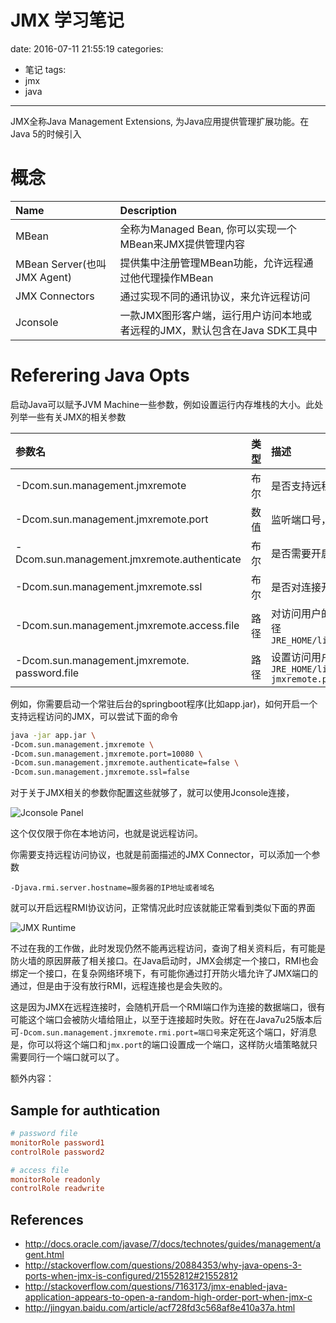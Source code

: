 # JMX 学习笔记
date: 2016-07-11 21:55:19
categories:
- 笔记
tags:
- jmx
- java
---
JMX全称Java Management Extensions, 为Java应用提供管理扩展功能。在Java 5的时候引入

<!--more-->

# 概念

|Name|Description|
|:----|:-----|
| MBean | 全称为Managed Bean, 你可以实现一个MBean来JMX提供管理内容|
| MBean Server(也叫JMX Agent)| 提供集中注册管理MBean功能，允许远程通过他代理操作MBean|
| JMX Connectors | 通过实现不同的通讯协议，来允许远程访问|
| Jconsole |一款JMX图形客户端，运行用户访问本地或者远程的JMX，默认包含在Java SDK工具中|

# Referering Java Opts

启动Java可以赋予JVM Machine一些参数，例如设置运行内存堆栈的大小。此处列举一些有关JMX的相关参数

|参数名|类型|描述|
|:------|:--|:---|
|-Dcom.sun.management.jmxremote|布尔|是否支持远程JMX访问，默认true|
|-Dcom.sun.management.jmxremote.port|数值|监听端口号，方便远程访问|
|-Dcom.sun.management.jmxremote.authenticate|布尔|是否需要开启用户认证,默认开启|
|-Dcom.sun.management.jmxremote.ssl|布尔|是否对连接开启SSL加密，默认开启|
|-Dcom.sun.management.jmxremote.access.file|路径|对访问用户的权限授权的文件的路径，默认路径`JRE_HOME/lib/management/jmxremote.access`|
|-Dcom.sun.management.jmxremote. password.file|路径|设置访问用户的用户名和密码，默认路径`JRE_HOME/lib/management/ jmxremote.password`|

例如，你需要启动一个常驻后台的springboot程序(比如app.jar)，如何开启一个支持远程访问的JMX，可以尝试下面的命令

```bash
java -jar app.jar \
-Dcom.sun.management.jmxremote \
-Dcom.sun.management.jmxremote.port=10080 \
-Dcom.sun.management.jmxremote.authenticate=false \
-Dcom.sun.management.jmxremote.ssl=false
```
对于关于JMX相关的参数你配置这些就够了，就可以使用Jconsole连接，

![Jconsole Panel](http://7arnew.com1.z0.glb.clouddn.com/%2Fimage%2Fjpg%2Fjconsolelogin.png)

这个仅仅限于你在本地访问，也就是说远程访问。

你需要支持远程访问协议，也就是前面描述的JMX Connector，可以添加一个参数

`-Djava.rmi.server.hostname=服务器的IP地址或者域名`

就可以开启远程RMI协议访问，正常情况此时应该就能正常看到类似下面的界面

![JMX Runtime](http://7arnew.com1.z0.glb.clouddn.com//image/jpg/jconsole.png)

不过在我的工作做，此时发现仍然不能再远程访问，查询了相关资料后，有可能是防火墙的原因屏蔽了相关接口。在Java启动时，JMX会绑定一个接口，RMI也会绑定一个接口，在复杂网络环境下，有可能你通过打开防火墙允许了JMX端口的通过，但是由于没有放行RMI，远程连接也是会失败的。

这是因为JMX在远程连接时，会随机开启一个RMI端口作为连接的数据端口，很有可能这个端口会被防火墙给阻止，以至于连接超时失败。好在在Java7u25版本后可`-Dcom.sun.management.jmxremote.rmi.port=端口号`来定死这个端口，好消息是，你可以将这个端口和`jmx.port`的端口设置成一个端口，这样防火墙策略就只需要同行一个端口就可以了。

额外内容：

## Sample for authtication

```ini
# password file
monitorRole password1
controlRole password2
```

```ini
# access file
monitorRole readonly
controlRole readwrite
```

## References

- http://docs.oracle.com/javase/7/docs/technotes/guides/management/agent.html
- http://stackoverflow.com/questions/20884353/why-java-opens-3-ports-when-jmx-is-configured/21552812#21552812
- http://stackoverflow.com/questions/7163173/jmx-enabled-java-application-appears-to-open-a-random-high-order-port-when-jmx-c
- http://jingyan.baidu.com/article/acf728fd3c568af8e410a37a.html
